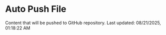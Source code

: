 # Auto Push File

Content that will be pushed to GitHub repository.
Last updated: 08/21/2025, 01:18:22 AM